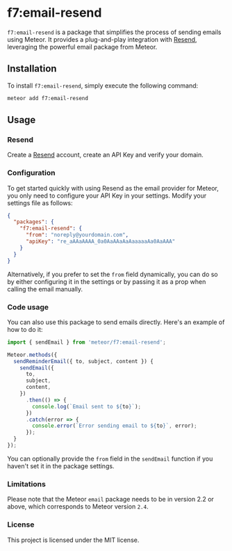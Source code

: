 # f7:email-resend

`f7:email-resend` is a package that simplifies the process of sending emails using Meteor. It provides a plug-and-play integration with [Resend](https://resend.com/), leveraging the powerful email package from Meteor.

## Installation
To install `f7:email-resend`, simply execute the following command:

```sh
meteor add f7:email-resend
```

## Usage

### Resend

Create a [Resend](https://resend.com/docs/introduction) account, create an API Key and verify your domain.


### Configuration

To get started quickly with using Resend as the email provider for Meteor, you only need to configure your API Key in your settings. Modify your settings file as follows:

```json
{
  "packages": {
    "f7:email-resend": {
      "from": "noreply@yourdomain.com",
      "apiKey": "re_aAAaAAAA_0a0AaAAaAaAaaaaaAa0AaAAA"
    }
  }
}
```

Alternatively, if you prefer to set the `from` field dynamically, you can do so by either configuring it in the settings or by passing it as a prop when calling the email manually.

### Code usage

You can also use this package to send emails directly. Here's an example of how to do it:

```javascript
import { sendEmail } from 'meteor/f7:email-resend';

Meteor.methods({
  sendReminderEmail({ to, subject, content }) {
    sendEmail({
      to,
      subject,
      content,
    })
      .then(() => {
        console.log(`Email sent to ${to}`);
      })
      .catch(error => {
        console.error(`Error sending email to ${to}`, error);
      });
  }
});
```

You can optionally provide the `from` field in the `sendEmail` function if you haven't set it in the package settings.

### Limitations
Please note that the Meteor `email` package needs to be in version 2.2 or above, which corresponds to Meteor version `2.4`.

### License

This project is licensed under the MIT license.

